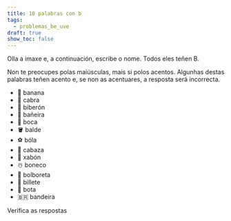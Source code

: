 ```yaml
---
title: 10 palabras con b
tags:
  - problemas_be_uve
draft: true
show_toc: false
---
```

Olla a imaxe e, a continuación, escribe o nome. Todos eles teñen B. 

Non te preocupes polas maiúsculas, mais si polos acentos. Algunhas destas palabras teñen acento e, se non as acentuares, a resposta será incorrecta.

- <e-moji> 🍌 </e-moji>  <e-answer>banana</e-answer>
- <e-moji> 🐐 </e-moji>  <e-answer>cabra</e-answer>
- <e-moji> 🍼 </e-moji>  <e-answer>biberón</e-answer>
- <e-moji> 🛁 </e-moji>  <e-answer>bañeira</e-answer>
- <e-moji> 👄 </e-moji>  <e-answer>boca</e-answer>
- <e-moji> 🪣 </e-moji>  <e-answer>balde</e-answer>
- <e-moji> ⚽ </e-moji>  <e-answer>bóla</e-answer>
- <e-moji> 🎃 </e-moji>  <e-answer>cabaza</e-answer>
- <e-moji> 🧼 </e-moji>  <e-answer>xabón</e-answer>
- <e-moji> ☃️ </e-moji>  <e-answer>boneco</e-answer>
- <e-moji> 🦋 </e-moji>  <e-answer>bolboreta</e-answer>
- <e-moji> 🎫 </e-moji>  <e-answer>billete</e-answer>
- <e-moji> 👢 </e-moji>  <e-answer>bota</e-answer> 
- <e-moji> 🇧🇷  </e-moji>  <e-answer>bandeira</e-answer>

<e-validate>Verifica as respostas</e-validate>
